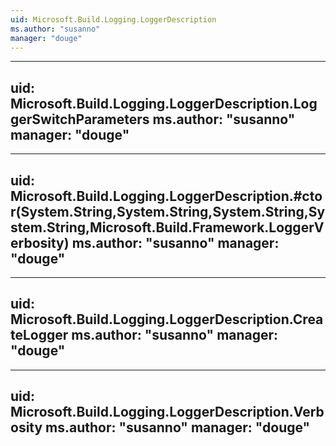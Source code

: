 ```yaml
---
uid: Microsoft.Build.Logging.LoggerDescription
ms.author: "susanno"
manager: "douge"
---
```


---
uid: Microsoft.Build.Logging.LoggerDescription.LoggerSwitchParameters
ms.author: "susanno"
manager: "douge"
---

---
uid: Microsoft.Build.Logging.LoggerDescription.#ctor(System.String,System.String,System.String,System.String,Microsoft.Build.Framework.LoggerVerbosity)
ms.author: "susanno"
manager: "douge"
---

---
uid: Microsoft.Build.Logging.LoggerDescription.CreateLogger
ms.author: "susanno"
manager: "douge"
---

---
uid: Microsoft.Build.Logging.LoggerDescription.Verbosity
ms.author: "susanno"
manager: "douge"
---

